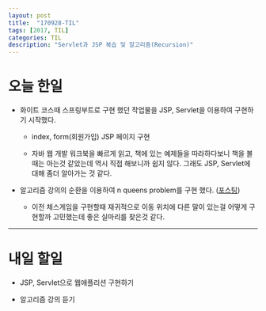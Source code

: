 ```yaml
---
layout: post
title:  "170928-TIL"
tags: [2017, TIL]
categories: TIL
description: "Servlet과 JSP 복습 및 알고리즘(Recursion)"
---
```


오늘 한일
========

- 화이트 코스때 스프링부트로 구현 했던 작업물을 JSP, Servlet을 이용하여 구현하기 시작했다.

  - index, form(회원가입) JSP 페이지 구현  

  - 자바 웹 개발 워크북을 빠르게 읽고, 책에 있는 예제들을 따라하다보니 책을 볼때는 아는것 같았는데 역시 직접 해보니까 쉽지 않다. 그래도 JSP, Servlet에 대해 좀더 알아가는 것 같다.

- 알고리즘 강의의 순환을 이용하여 n queens problem를 구현 했다. ([포스팅](https://hue9010.github.io/%EC%95%8C%EA%B3%A0%EB%A6%AC%EC%A6%98/Recursion%EC%9D%98-%EC%9D%91%EC%9A%A9-n-queens-problem/))  

  - 이전 체스게임을 구현할때 재귀적으로 이동 위치에 다른 말이 있는걸 어떻게 구현할까 고민했는데 좋은 실마리를 찾은것 같다.

---

내일 할일
=========

- JSP, Servlet으로 웹애플리션 구현하기

- 알고리즘 강의 듣기
